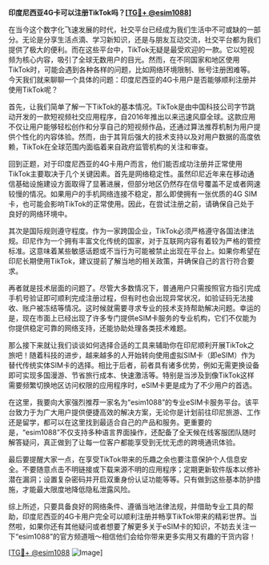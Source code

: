 **印度尼西亚4G卡可以注册TikTok吗？[[TG💪+ @esim1088](https://t.me/s/esim1088)]**

在当今这个数字化飞速发展的时代，社交平台已经成为我们生活中不可或缺的一部分。无论是分享生活点滴、学习新知识，还是与朋友互动交流，社交平台都为我们提供了极大的便利。而在这些平台中，TikTok无疑是最受欢迎的一款。它以短视频为核心内容，吸引了全球无数用户的目光。然而，在不同国家和地区使用TikTok时，可能会遇到各种各样的问题，比如网络环境限制、账号注册困难等。今天我们就来聊聊一个具体的问题：印度尼西亚的4G卡用户是否能够顺利注册并使用TikTok呢？

首先，让我们简单了解一下TikTok的基本情况。TikTok是由中国科技公司字节跳动开发的一款短视频社交应用程序，自2016年推出以来迅速风靡全球。这款应用不仅让用户能够轻松创作和分享自己的短视频作品，还通过算法推荐机制为用户提供个性化的内容体验。然而，由于其背后强大的技术支持以及对用户数据的高度依赖，TikTok在全球范围内面临着来自政府监管机构的关注和审查。

回到正题，对于印度尼西亚的4G卡用户而言，他们能否成功注册并正常使用TikTok主要取决于几个关键因素。首先是网络稳定性。虽然印尼近年来在移动通信基础设施建设方面取得了显著进展，但部分地区仍然存在信号覆盖不足或者网速较慢的情况。如果用户的手机网络连接不稳定，那么即使拥有一张优质的4G SIM卡，也可能会影响TikTok的正常使用。因此，在尝试注册之前，请确保自己处于良好的网络环境中。

其次是国际规则遵守程度。作为一家跨国企业，TikTok必须严格遵守各国法律法规。印尼作为一个拥有丰富文化传统的国家，对于互联网内容有着较为严格的管控标准。这意味着某些敏感话题或不当行为可能被禁止出现在平台上。如果你希望在印尼长期使用TikTok，建议提前了解当地的相关政策，并确保自己的言行符合要求。

再者就是技术层面的问题了。尽管大多数情况下，普通用户只需按照官方指引完成手机号验证即可顺利完成注册过程，但有时也会出现异常状况，如验证码无法接收、账户被冻结等情况。这时候就需要寻求专业的技术支持帮助解决问题。幸运的是，现在市面上已经出现了许多专门提供eSIM卡服务的专业机构，它们不仅能为你提供稳定可靠的网络支持，还能协助处理各类技术难题。

那么接下来就让我们谈谈如何选择合适的工具来辅助你在印尼顺利开展TikTok之旅吧！随着科技的进步，越来越多的人开始转向使用虚拟SIM卡（即eSIM）作为替代传统实体SIM卡的选择。相比于后者，前者具有诸多优势，例如无需更换设备即可实现多国漫游、节省旅行成本、快速激活等。特别是当涉及到像TikTok这样需要频繁切换地区访问权限的应用程序时，eSIM卡更是成为了不少用户的首选。

在这里，我要向大家强烈推荐一家名为“esim1088”的专业eSIM卡服务平台。该平台致力于为广大用户提供便捷高效的解决方案，无论你是计划前往印尼旅游、工作还是留学，都可以在这里找到最适合自己的产品和服务。更重要的是，“esim1088”不仅支持多种语言界面操作，还配备了全天候在线客服团队随时解答疑问，真正做到了让每一位客户都能享受到无忧无虑的跨境通讯体验。

最后要提醒大家一点，在享受TikTok带来的乐趣之余也要注意保护个人信息安全。不要随意点击不明链接或下载来源不明的应用程序；定期更新软件版本以修补潜在漏洞；设置复杂密码并开启双重身份认证功能等等。只有做到这些基本防护措施，才能最大限度地降低隐私泄露风险。

综上所述，只要具备良好的网络条件、遵循当地法律法规，并借助专业工具的帮助，印度尼西亚的4G卡用户完全可以顺利注册并畅享TikTok带来的精彩世界。当然啦，如果你还有其他疑问或者想要了解更多关于eSIM卡的知识，不妨去关注一下“esim1088”的官方频道哦～相信他们会给你带来更多实用又有趣的干货内容！

[[TG💪+ @esim1088](https://t.me/s/esim1088) ![Image](https://i.postimg.cc/4NQfJmqS/Snipaste-2025-05-13-00-14-12.png)]